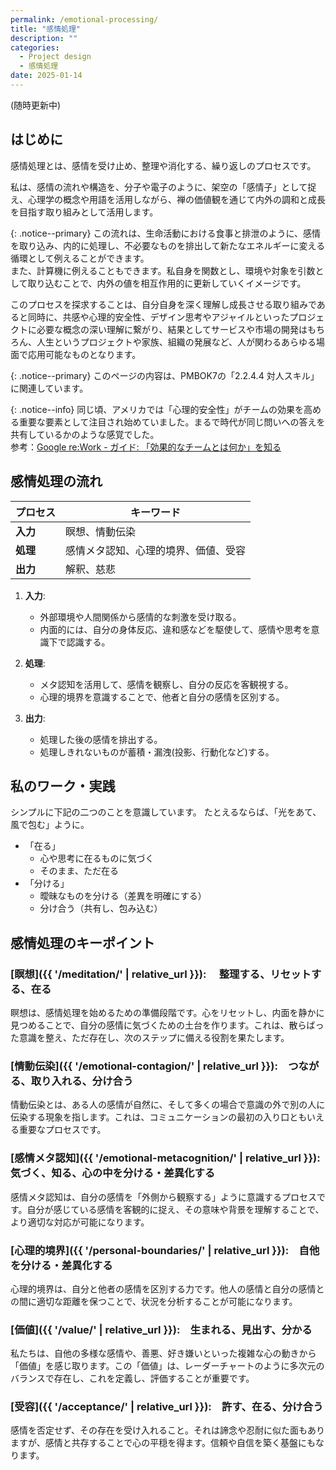 ```yaml
---
permalink: /emotional-processing/
title: "感情処理"
description: ""
categories:
  - Project design
  - 感情処理
date: 2025-01-14
---
```

(随時更新中)

## はじめに

感情処理とは、感情を受け止め、整理や消化する、繰り返しのプロセスです。

私は、感情の流れや構造を、分子や電子のように、架空の「感情子」として捉え、心理学の概念や用語を活用しながら、禅の価値観を通じて内外の調和と成長を目指す取り組みとして活用します。

{: .notice--primary}
この流れは、生命活動における食事と排泄のように、感情を取り込み、内的に処理し、不必要なものを排出して新たなエネルギーに変える循環として例えることができます。  
また、計算機に例えることもできます。私自身を関数とし、環境や対象を引数として取り込むことで、内外の値を相互作用的に更新していくイメージです。  

このプロセスを探求することは、自分自身を深く理解し成長させる取り組みであると同時に、共感や心理的安全性、デザイン思考やアジャイルといったプロジェクトに必要な概念の深い理解に繋がり、結果としてサービスや市場の開発はもちろん、人生というプロジェクトや家族、組織の発展など、人が関わるあらゆる場面で応用可能なものとなります。

{: .notice--primary}
このページの内容は、PMBOK7の「2.2.4.4 対人スキル」に関連しています。

{: .notice--info}
同じ頃、アメリカでは「心理的安全性」がチームの効果を高める重要な要素として注目され始めていました。まるで時代が同じ問いへの答えを共有しているかのような感覚でした。  
参考：[Google re:Work - ガイド: 「効果的なチームとは何か」を知る](https://rework.withgoogle.com/jp/guides/understanding-team-effectiveness#foster-effective-team-behaviors)


## 感情処理の流れ

| プロセス   | キーワード               |
| --------- | ----------------------- |
| **入力**   |  瞑想、情動伝染           |
| **処理**   |  感情メタ認知、心理的境界、価値、受容  |
| **出力**   |  解釈、慈悲 |

1. **入力**:
   - 外部環境や人間関係から感情的な刺激を受け取る。
   - 内面的には、自分の身体反応、違和感などを駆使して、感情や思考を意識下で認識する。

2. **処理**:
   - メタ認知を活用して、感情を観察し、自分の反応を客観視する。
   - 心理的境界を意識することで、他者と自分の感情を区別する。

3. **出力**:
   - 処理した後の感情を排出する。
   - 処理しきれないものが蓄積・漏洩(投影、行動化など)する。

## 私のワーク・実践

シンプルに下記の二つのことを意識しています。
たとえるならば、「光をあて、風で包む」ように。

* 「在る」
  * 心や思考に在るものに気づく
  * そのまま、ただ在る
* 「分ける」
  * 曖昧なものを分ける（差異を明確にする）
  * 分け合う（共有し、包み込む）

## 感情処理のキーポイント

<!-- * 瞑想
* 情動伝染
* 感情メタ認知
* 心理的境界
* 価値（認知・評価）
* 受容 -->


### [瞑想]({{ '/meditation/' | relative_url }}): 　整理する、リセットする、在る

瞑想は、感情処理を始めるための準備段階です。心をリセットし、内面を静かに見つめることで、自分の感情に気づくための土台を作ります。これは、散らばった意識を整え、ただ存在し、次のステップに備える役割を果たします。

### [情動伝染]({{ '/emotional-contagion/' | relative_url }}):　つながる、取り入れる、分け合う

情動伝染とは、ある人の感情が自然に、そして多くの場合で意識の外で別の人に伝染する現象を指します。これは、コミュニケーションの最初の入り口ともいえる重要なプロセスです。

### [感情メタ認知]({{ '/emotional-metacognition/' | relative_url }}):　気づく、知る、心の中を分ける・差異化する

感情メタ認知は、自分の感情を「外側から観察する」ように意識するプロセスです。自分が感じている感情を客観的に捉え、その意味や背景を理解することで、より適切な対応が可能になります。

### [心理的境界]({{ '/personal-boundaries/' | relative_url }}):　自他を分ける・差異化する

心理的境界は、自分と他者の感情を区別する力です。他人の感情と自分の感情との間に適切な距離を保つことで、状況を分析することが可能になります。

### [価値]({{ '/value/' | relative_url }}):　生まれる、見出す、分かる

私たちは、自他の多様な感情や、善悪、好き嫌いといった複雑な心の動きから「価値」を感じ取ります。この「価値」は、レーダーチャートのように多次元のバランスで存在し、これを定義し、評価することが重要です。

### [受容]({{ '/acceptance/' | relative_url }}):　許す、在る、分け合う

感情を否定せず、その存在を受け入れること。それは諦念や忍耐に似た面もありますが、感情と共存することで心の平穏を得ます。信頼や自信を築く基盤にもなります。
